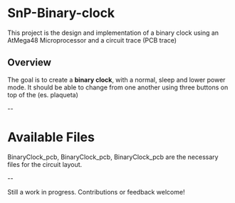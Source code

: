 # SnP-Binary-clock

This project is the design and implementation of a binary clock using an AtMega48 Microprocessor and a circuit trace (PCB trace)

## Overview
The goal is to create a **binary clock**, with a normal, sleep and lower power mode. It should be able to change from one another using three buttons on top of the (es. plaqueta)

--

# Available Files

BinaryClock_pcb, BinaryClock_pcb, BinaryClock_pcb are the necessary files for the circuit layout.

--

Still a work in progress. Contributions or feedback welcome!
